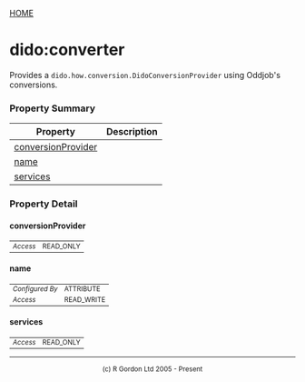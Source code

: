 [HOME](../../../README.md)
# dido:converter

Provides a `dido.how.conversion.DidoConversionProvider` using Oddjob's conversions.

### Property Summary

| Property | Description |
| -------- | ----------- |
| [conversionProvider](#propertyconversionProvider) |  | 
| [name](#propertyname) |  | 
| [services](#propertyservices) |  | 


### Property Detail
#### conversionProvider <a name="propertyconversionProvider"></a>

<table style='font-size:smaller'>
      <tr><td><i>Access</i></td><td>READ_ONLY</td></tr>
</table>



#### name <a name="propertyname"></a>

<table style='font-size:smaller'>
      <tr><td><i>Configured By</i></td><td>ATTRIBUTE</td></tr>
      <tr><td><i>Access</i></td><td>READ_WRITE</td></tr>
</table>



#### services <a name="propertyservices"></a>

<table style='font-size:smaller'>
      <tr><td><i>Access</i></td><td>READ_ONLY</td></tr>
</table>




-----------------------

<div style='font-size: smaller; text-align: center;'>(c) R Gordon Ltd 2005 - Present</div>

